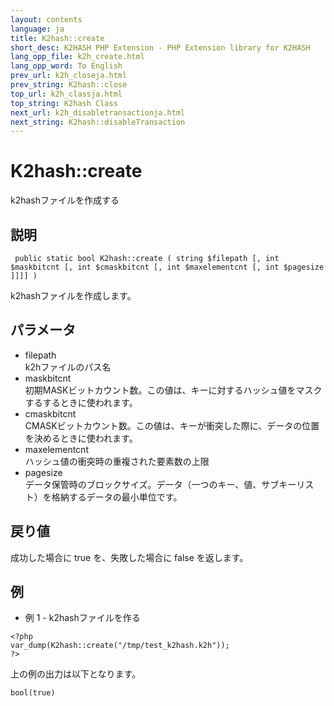 ```yaml
---
layout: contents
language: ja
title: K2hash::create
short_desc: K2HASH PHP Extension - PHP Extension library for K2HASH
lang_opp_file: k2h_create.html
lang_opp_word: To English
prev_url: k2h_closeja.html
prev_string: K2hash::close
top_url: k2h_classja.html
top_string: K2hash Class
next_url: k2h_disabletransactionja.html
next_string: K2hash::disableTransaction
---
```


# K2hash::create
k2hashファイルを作成する

## 説明

```
 public static bool K2hash::create ( string $filepath [, int $maskbitcnt [, int $cmaskbitcnt [, int $maxelementcnt [, int $pagesize ]]]] )
```

k2hashファイルを作成します。 

## パラメータ
- filepath  
k2hファイルのパス名
- maskbitcnt  
初期MASKビットカウント数。この値は、キーに対するハッシュ値をマスクするするときに使われます。
- cmaskbitcnt  
CMASKビットカウント数。この値は、キーが衝突した際に、データの位置を決めるときに使われます。
- maxelementcnt  
ハッシュ値の衝突時の重複された要素数の上限
- pagesize  
データ保管時のブロックサイズ。データ（一つのキー、値、サブキーリスト）を格納するデータの最小単位です。

## 戻り値
成功した場合に true を、失敗した場合に false を返します。 

## 例
- 例 1 - k2hashファイルを作る

```
<?php
var_dump(K2hash::create("/tmp/test_k2hash.k2h"));
?>
```

上の例の出力は以下となります。

```
bool(true)
```

